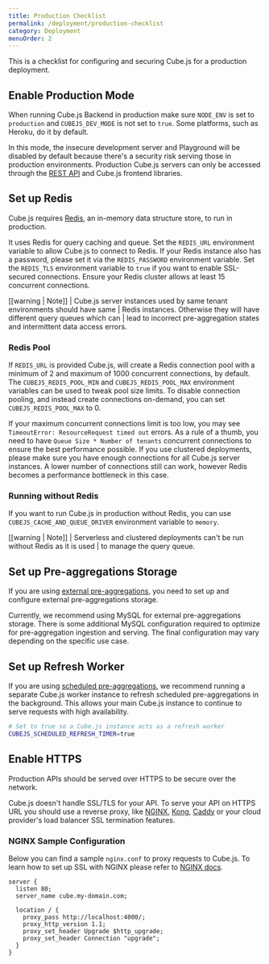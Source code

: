 ```yaml
---
title: Production Checklist
permalink: /deployment/production-checklist
category: Deployment
menuOrder: 2
---
```


This is a checklist for configuring and securing Cube.js for a production
deployment.

## Enable Production Mode

When running Cube.js Backend in production make sure `NODE_ENV` is set to `production` and `CUBEJS_DEV_MODE` is not set to `true`.
Some platforms, such as Heroku, do it by default.

In this mode, the insecure development server and Playground will be disabled
by default because there's a security risk serving those in production
environments. Production Cube.js servers can only be accessed through the
[REST API](rest-api) and Cube.js frontend libraries.

## Set up Redis

Cube.js requires [Redis](https://redis.io/), an in-memory data structure store,
to run in production.

It uses Redis for query caching and queue. Set the `REDIS_URL` environment
variable to allow Cube.js to connect to Redis. If your Redis instance also has
a password, please set it via the `REDIS_PASSWORD` environment variable. Set
the `REDIS_TLS` environment variable to `true` if you want to enable
SSL-secured connections. Ensure your Redis cluster allows at least 15
concurrent connections.

[[warning | Note]]
| Cube.js server instances used by same tenant environments should have same
| Redis instances. Otherwise they will have different query queues which can
| lead to incorrect pre-aggregation states and intermittent data access errors.

### Redis Pool

If `REDIS_URL` is provided Cube.js, will create a Redis connection pool with a
minimum of 2 and maximum of 1000 concurrent connections, by default.
The `CUBEJS_REDIS_POOL_MIN` and `CUBEJS_REDIS_POOL_MAX` environment variables
can be used to tweak pool size limits. To disable connection pooling, and
instead create connections on-demand, you can set `CUBEJS_REDIS_POOL_MAX` to 0.

If your maximum concurrent connections limit is too low, you may see
`TimeoutError: ResourceRequest timed out` errors. As a rule of a thumb, you
need to have `Queue Size * Number of tenants` concurrent connections to ensure
the best performance possible. If you use clustered deployments, please make
sure you have enough connections for all Cube.js server instances. A lower
number of connections still can work, however Redis becomes a performance
bottleneck in this case.

### Running without Redis

If you want to run Cube.js in production without Redis, you can use
`CUBEJS_CACHE_AND_QUEUE_DRIVER` environment variable to `memory`.

[[warning | Note]]
| Serverless and clustered deployments can't be run without Redis as it is used
| to manage the query queue.

## Set up Pre-aggregations Storage

If you are using [external pre-aggregations][link-pre-aggregations], you need
to set up and configure external pre-aggregations storage.

[link-pre-aggregations]: pre-aggregations#external-pre-aggregations

Currently, we recommend using MySQL for external pre-aggregations storage.
There is some additional MySQL configuration required to optimize for
pre-aggregation ingestion and serving. The final configuration may vary
depending on the specific use case.

## Set up Refresh Worker

If you are using [scheduled pre-aggregations][link-scheduled-refresh], we
recommend running a separate Cube.js worker instance to refresh scheduled
pre-aggregations in the background. This allows your main Cube.js instance
to continue to serve requests with high availability.

[link-scheduled-refresh]: pre-aggregations#scheduled-refresh

```bash
# Set to true so a Cube.js instance acts as a refresh worker
CUBEJS_SCHEDULED_REFRESH_TIMER=true
```

## Enable HTTPS

Production APIs should be served over HTTPS to be secure over the network.

Cube.js doesn't handle SSL/TLS for your API. To serve your API on HTTPS URL you
should use a reverse proxy, like [NGINX][link-nginx], [Kong][link-kong],
[Caddy][link-caddy] or your cloud provider's load balancer SSL termination
features.

[link-nginx]: https://www.nginx.com/
[link-kong]: https://konghq.com/kong/
[link-caddy]: https://caddyserver.com/

### NGINX Sample Configuration

Below you can find a sample `nginx.conf` to proxy requests to Cube.js. To learn
how to set up SSL with NGINX please refer to [NGINX docs][link-nginx-docs].

[link-nginx-docs]: https://nginx.org/en/docs/http/configuring_https_servers.html

```nginx
server {
  listen 80;
  server_name cube.my-domain.com;

  location / {
    proxy_pass http://localhost:4000/;
    proxy_http_version 1.1;
    proxy_set_header Upgrade $http_upgrade;
    proxy_set_header Connection "upgrade";
  }
}
```

